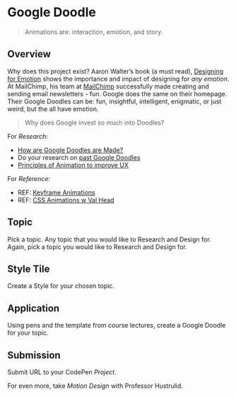 # Google Doodle

> Animations are: interaction, emotion, and story.

## Overview
Why does this project exist? Aaron Walter’s book (a must read), [Designing for Emotion][1] shows the importance and impact of designing for _any emotion_. At MailChimp, his team at [MailChimp][2] successfully made creating and sending email newsletters - fun. Google does the same on their homepage. Their Google Doodles can be: fun, insightful, intelligent, enigmatic, or just weird, but the all have emotion. 

> Why does Google invest so much into Doodles? 

For _Research_: 
 
* [How are Google Doodles are Made?][3]
* Do your research on [past Google Doodles][4]
* [Principles of Animation to improve UX][5]

For _Reference_: 
* REF: [Keyframe Animations]()
* REF: [CSS Animations w Val Head]()

##  Topic
Pick a topic. Any topic that you would like to Research and Design for. Again, pick a topic you would like to Research and Design for. 

## Style Tile
Create a Style for your chosen topic. 

## Application
Using pens and the template from course lectures, create a Google Doodle for your topic. 

## Submission
Submit URL to your CodePen _Project_. 

For even more, take _Motion Design_ with Professor Hustrulid.


[1]:	https://abookapart.com/products/designing-for-emotion
[2]:	http://mailchimp.com/
[3]:	https://youtu.be/MK1P6RGs6U4
[4]:	http://www.google.com/doodles/
[5]:	https://www.tandemseven.com/experience-design/how-to-use-disneys-principles-of-animation-to-improve-ux/

